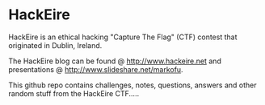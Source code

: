 HackEire
========

HackEire is an ethical hacking "Capture The Flag" (CTF) contest that originated in Dublin, Ireland.

The HackEire blog can be found @ http://www.hackeire.net and presentations @ http://www.slideshare.net/markofu.

This github repo contains challenges, notes, questions, answers and other random stuff from the HackEire CTF.....
